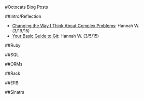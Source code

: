 #Octocats Blog Posts

##Intro/Reflection
* [Changing the Way I Think About Complex Problems](http://hannahlw.github.io/blog/2015/04/19/changing-the-way-i-think-about-complex-problems/): Hannah W. (3/19/15)
* [Your Basic Guide to Git](http://hannahlw.github.io/blog/2015/04/05/your-basic-guide-to-git/): Hannah W. (3/5/15)

##Ruby

##SQL

##ORMs

##Rack

##ERB

##Sinatra
